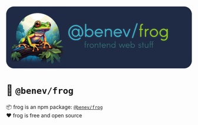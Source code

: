 
![](./assets/frog-title.webp)

# 🐸 `@benev/frog`

📦 frog is an npm package: [`@benev/frog`](https://www.npmjs.com/package/@benev/frog)  
❤️ frog is free and open source  

